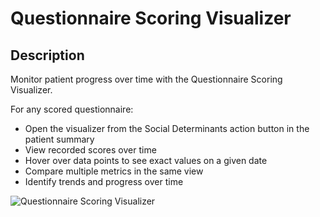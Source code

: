 # Questionnaire Scoring Visualizer

## Description

Monitor patient progress over time with the Questionnaire Scoring Visualizer.

For any scored questionnaire:
- Open the visualizer from the Social Determinants action button in the patient summary
- View recorded scores over time
- Hover over data points to see exact values on a given date
- Compare multiple metrics in the same view
- Identify trends and progress over time

![Questionnaire Scoring Visualizer](https://images.prismic.io/canvas-website/aCJrnidWJ-7kR-YE_gad2_trend.png?auto=format,compress)
